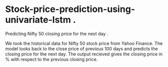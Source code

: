 # Stock-price-prediction-using-univariate-lstm .
Predicting Nifty 50 closing price for the next day .

We took the historical data for Nifty 50 stock price from Yahoo Finance.
The model looks back to the close price of previous 100 days and predicts the closing price for the next day.
The output recieved gives the closing price in % with respect to the previous closing price.
